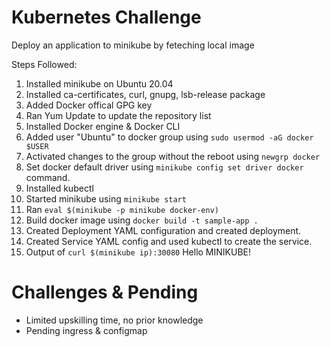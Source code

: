   # Kubernetes Challenge
Deploy an application to minikube by feteching local image

Steps Followed:
1. Installed minikube on Ubuntu 20.04
2. Installed ca-certificates, curl, gnupg, lsb-release package
3. Added Docker offical GPG key
4. Ran Yum Update to update the repository list
5. Installed Docker engine & Docker CLI
6. Added user "Ubuntu" to docker group using `sudo usermod -aG docker $USER`
7. Activated changes to the group without the reboot using `newgrp docker`
8. Set docker default driver using `minikube config set driver docker` command.
9. Installed kubectl
10. Started minikube using `minikube start`
11. Ran `eval $(minikube -p minikube docker-env)`
12. Build docker image using `docker build -t sample-app .`
13. Created Deployment YAML configuration and created deployment.
14. Created Service YAML config and used kubectl to create the service.
15. Output of `curl $(minikube ip):30080` 
Hello MINIKUBE! 

# Challenges & Pending
- Limited upskilling time, no prior knowledge
- Pending ingress & configmap
